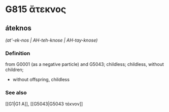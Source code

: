 # G815 ἄτεκνος

## áteknos

_(at'-ek-nos | AH-teh-knose | AH-tay-knose)_

### Definition

from G0001 (as a negative particle) and G5043; childless; childless, without children; 

- without offspring, childless

### See also

[[G1|G1 Α]], [[G5043|G5043 τέκνον]]
